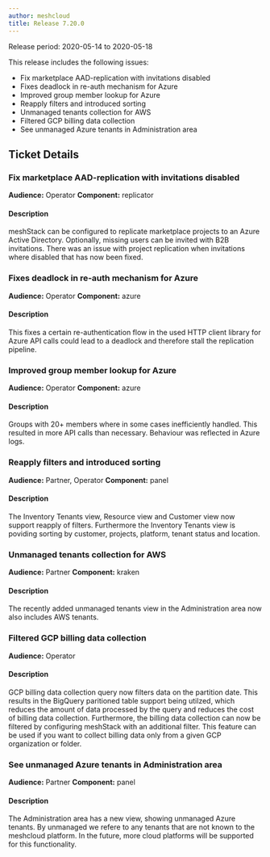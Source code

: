 ```yaml
---
author: meshcloud
title: Release 7.20.0
---
```


Release period: 2020-05-14 to 2020-05-18

This release includes the following issues:
* Fix marketplace AAD-replication with invitations disabled
* Fixes deadlock in re-auth mechanism for Azure
* Improved group member lookup for Azure
* Reapply filters and introduced sorting
* Unmanaged tenants collection for AWS
* Filtered GCP billing data collection
* See unmanaged Azure tenants in Administration area
<!--truncate-->

## Ticket Details
### Fix marketplace AAD-replication with invitations disabled
**Audience:** Operator
**Component:** replicator


#### Description
meshStack can be configured to replicate marketplace projects to an Azure Active Directory.
Optionally, missing users can be invited with B2B invitations. There was an issue with project replication when invitations where disabled that has now been fixed.

### Fixes deadlock in re-auth mechanism for Azure
**Audience:** Operator
**Component:** azure


#### Description
This fixes a certain re-authentication flow in the used HTTP client library for Azure API calls could lead to a deadlock and
therefore stall the replication pipeline.

### Improved group member lookup for Azure
**Audience:** Operator
**Component:** azure


#### Description
Groups with 20+ members where in some cases inefficiently handled.
This resulted in more API calls than necessary. Behaviour was reflected in Azure logs.

### Reapply filters and introduced sorting
**Audience:** Partner, Operator
**Component:** panel


#### Description
The Inventory Tenants view, Resource view and Customer view now support reapply of filters.
Furthermore the Inventory Tenants view is poviding sorting by customer, projects, platform, tenant status and location.

### Unmanaged tenants collection for AWS
**Audience:** Partner
**Component:** kraken


#### Description
The recently added unmanaged tenants view in the Administration area now also includes AWS tenants.

### Filtered GCP billing data collection
**Audience:** Operator


#### Description
GCP billing data collection query now filters data on the partition date.
This results in the BigQuery paritioned table support being utilzed, which reduces the amount of data processed
by the query and reduces the cost of billing data collection.
Furthermore, the billing data collection can now be filtered by configuring meshStack with an
additional filter. This feature can be used if you want to collect billing data only from a given GCP organization or
folder.

### See unmanaged Azure tenants in Administration area
**Audience:** Partner
**Component:** panel


#### Description
The Administration area has a new view, showing unmanaged Azure tenants. By unmanaged we refere to any tenants that are not
known to the meshcloud platform. In the future, more cloud platforms will be supported for this functionality.

